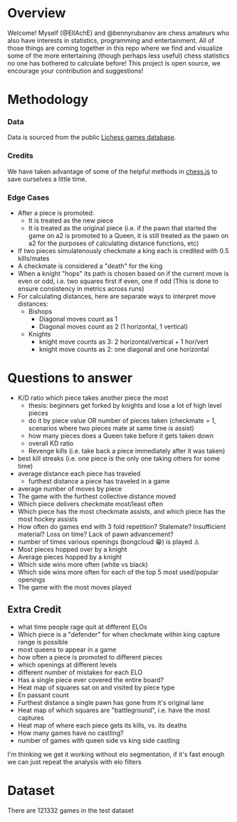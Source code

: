 # Overview

Welcome! Myself (@EllAchE) and @bennyrubanov are chess amateurs who also have interests in statistics, programming and entertainment. All of those things are coming together in this repo where we find and visualize some of the more entertaining (though perhaps less useful) chess statistics no one has bothered to calculate before! This project is open source, we encourage your contribution and suggestions!

# Methodology

### Data

Data is sourced from the public [Lichess games database](https://database.lichess.org/).

### Credits

We have taken advantage of some of the helpful methods in [chess.js](https://github.com/jhlywa/chess.js/blob/master/README.md) to save ourselves a little time.

### Edge Cases

- After a piece is promoted:
  - It is treated as the new piece
  - It is treated as the original piece (i.e. if the pawn that started the game on a2 is promoted to a Queen, it is still treated as the pawn on a2 for the purposes of calculating distance functions, etc)
- If two pieces simulatenously checkmate a king each is credited with 0.5 kills/mates
- A checkmate is considered a "death" for the king
- When a knight "hops" its path is chosen based on if the current move is even or odd, i.e. two squares first if even, one if odd (This is done to ensure consistency in metrics across runs)
- For calculating distances, here are separate ways to interpret move distances:
  - Bishops
    - Diagonal moves count as 1
    - Diagonal moves count as 2 (1 horizontal, 1 vertical)
  - Knights
    - knight move counts as 3: 2 horizontal/vertical + 1 hor/vert
    - knight move counts as 2: one diagonal and one horizontal

# Questions to answer

- K/D ratio which piece takes another piece the most
  - thesis: beginners get forked by knights and lose a lot of high level pieces
  - do it by piece value OR number of pieces taken (checkmate = 1, scenarios where two pieces mate at same time is assist)
  - how many pieces does a Queen take before it gets taken down
  - overall KD ratio
  - Revenge kills (i.e. take back a piece immediately after it was taken)
- best kill streaks (i.e. one piece is the only one taking others for some time)
- average distance each piece has traveled
  - furthest distance a piece has traveled in a game
- average number of moves by piece
- The game with the furthest collective distance moved
- Which piece delivers checkmate most/least often
- Which piece has the most checkmate assists, and which piece has the most hockey assists
- How often do games end with 3 fold repetition? Stalemate? Insufficient material? Loss on time? Lack of pawn advancement?
- number of times various openings (bongcloud 😁) is played ♙
- Most pieces hopped over by a knight
- Average pieces hopped by a knight
- Which side wins more often (white vs black)
- Which side wins more often for each of the top 5 most used/popular openings
- The game with the most moves played

## Extra Credit

- what time people rage quit at different ELOs
- Which piece is a "defender" for when checkmate within king capture range is possible
- most queens to appear in a game
- how often a piece is promoted to different pieces
- which openings at different levels
- different number of mistakes for each ELO
- Has a single piece ever covered the entire board?
- Heat map of squares sat on and visited by piece type
- En passant count
- Furthest distance a single pawn has gone from it's original lane
- Heat map of which squares are "battleground", i.e. have the most captures
- Heat map of where each piece gets its kills, vs. its deaths
- How many games have no castling?
- number of games with queen side vs king side castling

I'm thinking we get it working without elo segmentation, if it's fast enough we can just repeat the analysis with elo filters

# Dataset

There are 121332 games in the test dataset
